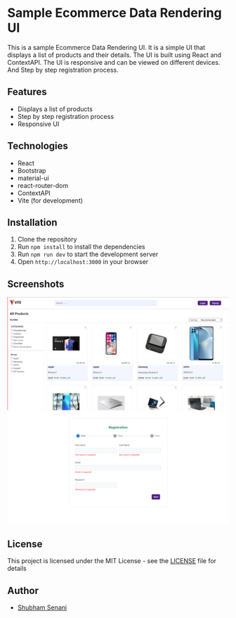 # Sample Ecommerce Data Rendering UI
This is a sample Ecommerce Data Rendering UI. It is a simple UI that displays a list of products and their details. The UI is built using React and ContextAPI. The UI is responsive and can be viewed on different devices.
And Step by step registration process.

## Features
- Displays a list of products
- Step by step registration process
- Responsive UI

## Technologies
- React
- Bootstrap
- material-ui
- react-router-dom
- ContextAPI
- Vite (for development)

## Installation
1. Clone the repository
2. Run `npm install` to install the dependencies
3. Run `npm run dev` to start the development server
4. Open `http://localhost:3000` in your browser

## Screenshots
![Screenshot 1][def1]
![Screenshot 2][def2]

## License
This project is licensed under the MIT License - see the [LICENSE](LICENSE) file for details

## Author
- [Shubham Senani]( )






[def1]: page1.png
[def2]: page2.png